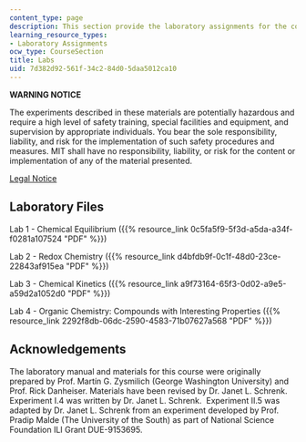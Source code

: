 ```yaml
---
content_type: page
description: This section provide the laboratory assignments for the course.
learning_resource_types:
- Laboratory Assignments
ocw_type: CourseSection
title: Labs
uid: 7d382d92-561f-34c2-84d0-5daa5012ca10
---
```


**WARNING NOTICE**

The experiments described in these materials are potentially hazardous and require a high level of safety training, special facilities and equipment, and supervision by appropriate individuals. You bear the sole responsibility, liability, and risk for the implementation of such safety procedures and measures. MIT shall have no responsibility, liability, or risk for the content or implementation of any of the material presented.  
  
[Legal Notice](/terms/)

Laboratory Files
----------------

Lab 1 - Chemical Equilibrium ({{% resource_link 0c5fa5f9-5f3d-a5da-a34f-f0281a107524 "PDF" %}})

Lab 2 - Redox Chemistry ({{% resource_link d4bfdb9f-0c1f-48d0-23ce-22843af915ea "PDF" %}})

Lab 3 - Chemical Kinetics ({{% resource_link a9f73164-65f3-0d02-a9e5-a59d2a1052d0 "PDF" %}})

Lab 4 - Organic Chemistry: Compounds with Interesting Properties ({{% resource_link 2292f8db-06dc-2590-4583-71b07627a568 "PDF" %}})

Acknowledgements
----------------

The laboratory manual and materials for this course were originally prepared by Prof. Martín G. Zysmilich (George Washington University) and Prof. Rick Danheiser. Materials have been revised by Dr. Janet L. Schrenk.  Experiment I.4 was written by Dr. Janet L. Schrenk.  Experiment II.5 was adapted by Dr. Janet L. Schrenk from an experiment developed by Prof. Pradip Malde (The University of the South) as part of National Science Foundation ILI Grant DUE-9153695.
